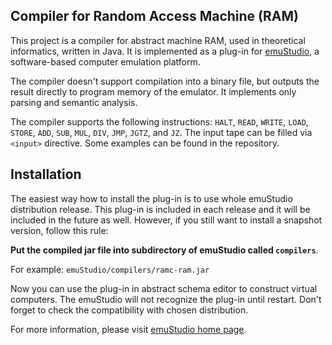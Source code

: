 Compiler for Random Access Machine (RAM)
----------------------------------------

This project is a compiler for abstract machine RAM, used in theoretical informatics, written in Java.
It is implemented as a plug-in for [emuStudio](http://net.emustudio.sf.net), a software-based computer
emulation platform.

The compiler doesn't support compilation into a binary file, but outputs the result directly to
program memory of the emulator. It implements only parsing and semantic analysis.

The compiler supports the following instructions: `HALT`, `READ`, `WRITE`, `LOAD`, `STORE`, `ADD`, `SUB`,
`MUL`, `DIV`, `JMP`, `JGTZ`, and `JZ`. The input tape can be filled via `<input>` directive. Some examples
can be found in the repository.

Installation
------------

The easiest way how to install the plug-in is to use whole emuStudio distribution release. This plug-in is
included in each release and it will be included in the future as well. However, if you still want to install
a snapshot version, follow this rule: 

**Put the compiled jar file into subdirectory of emuStudio called `compilers`**.

For example: `emuStudio/compilers/ramc-ram.jar`

Now you can use the plug-in in abstract schema editor to construct virtual computers. The emuStudio
will not recognize the plug-in until restart. Don't forget to check the compatibility with chosen
distribution.

For more information, please visit [emuStudio home page](http://net.emustudio.sourceforge.net/downloads.html).
